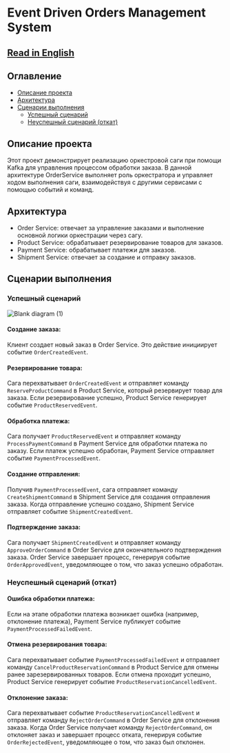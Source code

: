 # Event Driven Orders Management System
## [Read in English](README.md)



## Оглавление
- [Описание проекта](#описание-проекта)
- [Архитектура](#архитектура)
- [Сценарии выполнения](#сценарии-выполнения)
    - [Успешный сценарий](#успешный-сценарий)
    - [Неуспешный сценарий (откат)](#неуспешный-сценарий-откат)

## Описание проекта
Этот проект демонстрирует реализацию оркестровой саги при помощи Kafka для управления процессом обработки заказа.
В данной архитектуре OrderService выполняет роль оркестратора и управляет ходом выполнения саги, взаимодействуя с другими сервисами с помощью событий и команд.



## Архитектура
- Order Service: отвечает за управление заказами и выполнение основной логики оркестрации через сагу.
- Product Service: обрабатывает резервирование товаров для заказов.
- Payment Service: обрабатывает платежи для заказов.
- Shipment Service: отвечает за создание и отправку заказов.


## Сценарии выполнения

### Успешный сценарий
![Blank diagram (1)](https://github.com/user-attachments/assets/6868134b-56a1-481a-af22-6d37e9ef4223)

#### Создание заказа:
Клиент создает новый заказ в Order Service. Это действие инициирует событие `OrderCreatedEvent`.

#### Резервирование товара:
Сага перехватывает `OrderCreatedEvent` и отправляет команду `ReserveProductCommand` в Product Service, который резервирует товар для заказа.
Если резервирование успешно, Product Service генерирует событие `ProductReservedEvent`.

#### Обработка платежа:
Сага получает `ProductReservedEvent` и отправляет команду `ProcessPaymentCommand` в Payment Service для обработки платежа по заказу.
Если платеж успешно обработан, Payment Service отправляет событие `PaymentProcessedEvent`.

#### Создание отправления:
Получив `PaymentProcessedEvent`, сага отправляет команду `CreateShipmentCommand` в Shipment Service для создания отправления заказа.
Когда отправление успешно создано, Shipment Service отправляет событие `ShipmentCreatedEvent`.

#### Подтверждение заказа:
Сага получает `ShipmentCreatedEvent` и отправляет команду `ApproveOrderCommand` в Order Service для окончательного подтверждения заказа.
Order Service завершает процесс, генерируя событие `OrderApprovedEvent`, уведомляющее о том, что заказ успешно обработан.


### Неуспешный сценарий (откат)

#### Ошибка обработки платежа:
Если на этапе обработки платежа возникает ошибка (например, отклонение платежа), Payment Service публикует событие `PaymentProcessedFailedEvent`.

#### Отмена резервирования товара:
Сага перехватывает событие `PaymentProcessedFailedEvent` и отправляет команду `CancelProductReservationCommand` в Product Service для отмены ранее зарезервированных товаров.
Если отмена проходит успешно, Product Service генерирует событие `ProductReservationCancelledEvent`.

#### Отклонение заказа:
Сага перехватывает событие `ProductReservationCancelledEvent` и отправляет команду `RejectOrderCommand` в Order Service для отклонения заказа.
Когда Order Service получает команду `RejectOrderCommand`, он отклоняет заказ и завершает процесс отката, генерируя событие `OrderRejectedEvent`, уведомляющее о том, что заказ был отклонен.

